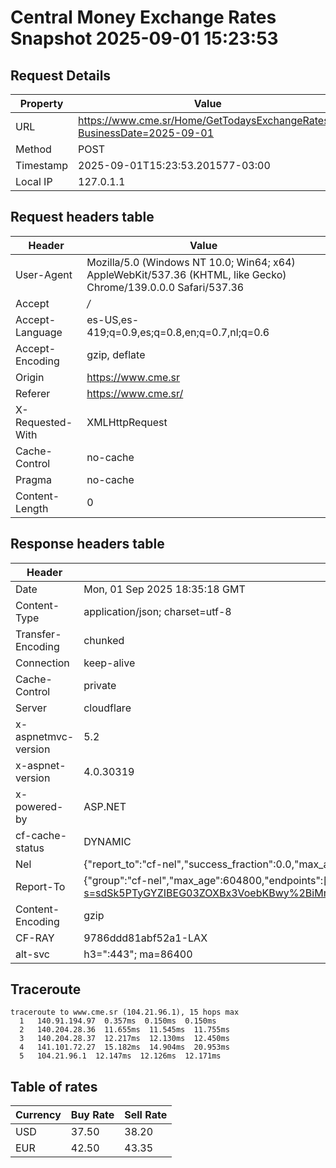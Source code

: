# Central Money Exchange Rates Snapshot 2025-09-01 15:23:53
## Request Details

| Property | Value |
|----------|-------|
| URL | https://www.cme.sr/Home/GetTodaysExchangeRates/?BusinessDate=2025-09-01 |
| Method | POST |
| Timestamp | 2025-09-01T15:23:53.201577-03:00 |
| Local IP | 127.0.1.1 |
    
## Request headers table

| Header | Value |
|--------|-------|
| User-Agent | Mozilla/5.0 (Windows NT 10.0; Win64; x64) AppleWebKit/537.36 (KHTML, like Gecko) Chrome/139.0.0.0 Safari/537.36 |
| Accept | */* |
| Accept-Language | es-US,es-419;q=0.9,es;q=0.8,en;q=0.7,nl;q=0.6 |
| Accept-Encoding | gzip, deflate |
| Origin | https://www.cme.sr |
| Referer | https://www.cme.sr/ |
| X-Requested-With | XMLHttpRequest |
| Cache-Control | no-cache |
| Pragma | no-cache |
| Content-Length | 0 |

    
## Response headers table
| Header | Value |
|--------|-------|
| Date | Mon, 01 Sep 2025 18:35:18 GMT |
| Content-Type | application/json; charset=utf-8 |
| Transfer-Encoding | chunked |
| Connection | keep-alive |
| Cache-Control | private |
| Server | cloudflare |
| x-aspnetmvc-version | 5.2 |
| x-aspnet-version | 4.0.30319 |
| x-powered-by | ASP.NET |
| cf-cache-status | DYNAMIC |
| Nel | {"report_to":"cf-nel","success_fraction":0.0,"max_age":604800} |
| Report-To | {"group":"cf-nel","max_age":604800,"endpoints":[{"url":"https://a.nel.cloudflare.com/report/v4?s=sdSk5PTyGYZIBEG03ZOXBx3VoebKBwy%2BiMmTAjuBvgBXf2TGVZwXjNTmAiM86V%2F%2F9bcwZTUmOeUJl87E%2FB2cRuhxboHK1kb%2B"}]} |
| Content-Encoding | gzip |
| CF-RAY | 9786ddd81abf52a1-LAX |
| alt-svc | h3=":443"; ma=86400 |

## Traceroute 

```
traceroute to www.cme.sr (104.21.96.1), 15 hops max
  1   140.91.194.97  0.357ms  0.150ms  0.150ms 
  2   140.204.28.36  11.655ms  11.545ms  11.755ms 
  3   140.204.28.37  12.217ms  12.130ms  12.450ms 
  4   141.101.72.27  15.182ms  14.904ms  20.953ms 
  5   104.21.96.1  12.147ms  12.126ms  12.171ms 

```


## Table of rates

| Currency | Buy Rate | Sell Rate |
|----------|----------|-----------|
| USD | 37.50 | 38.20 |
| EUR | 42.50 | 43.35 |
